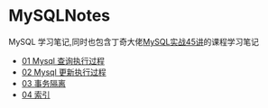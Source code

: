 # MySQLNotes
MySQL 学习笔记,同时也包含丁奇大佬[MySQL实战45讲](https://time.geekbang.org/column/intro/139)的课程学习笔记
- [01 Mysql 查询执行过程](./notes/01-Mysql-select-execute-process.md)
- [02 Mysql 更新执行过程](./notes/02-Mysql-update-execute-process.md)
- [03 事务隔离](./notes/03-Transaction.md)
- [04 索引](./notes/04-Index.md)

